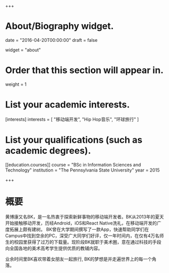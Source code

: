 +++
# About/Biography widget.

date = "2016-04-20T00:00:00"
draft = false

widget = "about"

# Order that this section will appear in.
weight = 1

# List your academic interests.
[interests]
  interests = [
    "移动端开发",
    "Hip Hop音乐",
    "环球旅行"
  ]

# List your qualifications (such as academic degrees).

[[education.courses]]
  course = "BSc in Information Sciences and Technology"
  institution = "The Pennsylvania State University"
  year = 2015

+++

# 概要

黄博康又名BK，是一名热衷于探索新鲜事物的移动端开发者。BK从2013年的夏天开始接触移动开发，历经Android，iOS和React Native洗礼，在移动端开发的广度拓展上颇有建树。
BK曾在大学期间撰写了一款App，快速帮助同学们在Campus中找到空余的PC，深受广大同学们好评，仅一年时间内，在仅有4万名师生的校园里获得了过万的下载量。现阶段BK就职于美术圈，意在通过科技的手段向全国各地的美术高考学生提供优质的教辅内容。

业余时间里BK喜欢带着女朋友一起旅行, BK的梦想是并走遍世界上的每一个角落。

